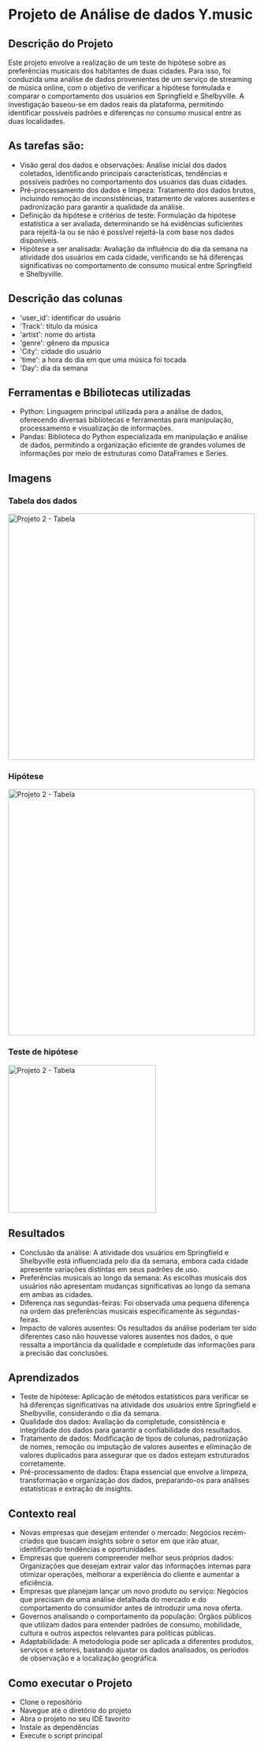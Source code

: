# Projeto de Análise de dados Y.music

## Descrição do Projeto
Este projeto envolve a realização de um teste de hipótese sobre as preferências musicais dos habitantes de duas cidades. Para isso, foi conduzida uma análise de dados provenientes de um serviço de streaming de música online, com o objetivo de verificar a hipótese formulada e comparar o comportamento dos usuários em Springfield e Shelbyville. A investigação baseou-se em dados reais da plataforma, permitindo identificar possíveis padrões e diferenças no consumo musical entre as duas localidades.

## As tarefas são:
- Visão geral dos dados e observações: Análise inicial dos dados coletados, identificando principais características, tendências e possíveis padrões no comportamento dos usuários das duas cidades.
- Pré-processamento dos dados e limpeza: Tratamento dos dados brutos, incluindo remoção de inconsistências, tratamento de valores ausentes e padronização para garantir a qualidade da análise.
- Definição da hipótese e critérios de teste: Formulação da hipótese estatística a ser avaliada, determinando se há evidências suficientes para rejeitá-la ou se não é possível rejeitá-la com base nos dados disponíveis.
- Hipótese a ser analisada: Avaliação da influência do dia da semana na atividade dos usuários em cada cidade, verificando se há diferenças significativas no comportamento de consumo musical entre Springfield e Shelbyville.

## Descrição das colunas
- 'user_id': identificar do usuário
- 'Track': título da música
- 'artist': nome do artista
- 'genre': gênero da mpusica
- 'City': cidade dio usuário
- 'time': a hora do dia em que uma música foi tocada
- 'Day': dia da semana

## Ferramentas e Bbiliotecas utilizadas
- Python: Linguagem principal utilizada para a análise de dados, oferecendo diversas bibliotecas e ferramentas para manipulação, processamento e visualização de informações.
- Pandas: Biblioteca do Python especializada em manipulação e análise de dados, permitindo a organização eficiente de grandes volumes de informações por meio de estruturas como DataFrames e Series.

## Imagens

### Tabela dos dados
<img src="https://github.com/user-attachments/assets/ce7a690c-16c6-4d3e-aa5b-beb21187462d" alt="Projeto 2 - Tabela" width="500"/>

### Hipótese 
<img src="https://github.com/user-attachments/assets/8ad1943b-5bca-43e1-b3b4-0ac68194a4df" alt="Projeto 2 - Tabela" width="500"/>

### Teste de hipótese
<img src="https://github.com/user-attachments/assets/34b6bdf0-828c-4ae2-8246-8e497fe8c0c8" alt="Projeto 2 - Tabela" width="300"/>

## Resultados
- Conclusão da análise: A atividade dos usuários em Springfield e Shelbyville está influenciada pelo dia da semana, embora cada cidade apresente variações distintas em seus padrões de uso.
- Preferências musicais ao longo da semana: As escolhas musicais dos usuários não apresentam mudanças significativas ao longo da semana em ambas as cidades.
- Diferença nas segundas-feiras: Foi observada uma pequena diferença na ordem das preferências musicais especificamente às segundas-feiras.
- Impacto de valores ausentes: Os resultados da análise poderiam ter sido diferentes caso não houvesse valores ausentes nos dados, o que ressalta a importância da qualidade e completude das informações para a precisão das conclusões.

## Aprendizados
- Teste de hipótese: Aplicação de métodos estatísticos para verificar se há diferenças significativas na atividade dos usuários entre Springfield e Shelbyville, considerando o dia da semana.
- Qualidade dos dados: Avaliação da completude, consistência e integridade dos dados para garantir a confiabilidade dos resultados.
- Tratamento de dados: Modificação de tipos de colunas, padronização de nomes, remoção ou imputação de valores ausentes e eliminação de valores duplicados para assegurar que os dados estejam estruturados corretamente.
- Pré-processamento de dados: Etapa essencial que envolve a limpeza, transformação e organização dos dados, preparando-os para análises estatísticas e extração de insights.
  
## Contexto real
- Novas empresas que desejam entender o mercado: Negócios recém-criados que buscam insights sobre o setor em que irão atuar, identificando tendências e oportunidades.
- Empresas que querem compreender melhor seus próprios dados: Organizações que desejam extrair valor das informações internas para otimizar operações, melhorar a experiência do cliente e aumentar a eficiência.
- Empresas que planejam lançar um novo produto ou serviço: Negócios que precisam de uma análise detalhada do mercado e do comportamento do consumidor antes de introduzir uma nova oferta.
- Governos analisando o comportamento da população: Órgãos públicos que utilizam dados para entender padrões de consumo, mobilidade, cultura e outros aspectos relevantes para políticas públicas.
- Adaptabilidade: A metodologia pode ser aplicada a diferentes produtos, serviços e setores, bastando ajustar os dados analisados, os períodos de observação e a localização geográfica.

## Como executar o Projeto
- Clone o repositório
- Navegue até o diretório do projeto
- Abra o projeto no seu IDE favorito
- Instale as dependências
- Execute o script principal


